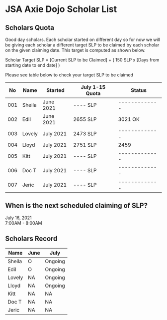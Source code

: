 # JSA Axie Dojo Scholar List



## Scholars Quota
Good day scholars. Each scholar started on different day so for now we will be giving each scholar a different target SLP to be claimed by each scholar on the given claiming date. This target is computed as shown below.  
  
Scholar Target SLP = [Current SLP to be Claimed] + ( 150 SLP x [Days from starting date to end date] )  
  
Please see table below to check your target SLP to be claimed

| No  | Name | Started  | July 1-15 Quota | Status |
| ------------- | ------------- | ------------- | ------------- | ------------- |
| 001  | Sheila  | June 2021 | ---- SLP | ------------- |
| 002  | Edil | June 2021 | 2655 SLP | 3021 OK |
| 003  | Lovely  | July 2021 | 2473 SLP | ------------- |
| 004  | Lloyd | July 2021 | 2751 SLP | 2459 |
| 005  | Kitt | July 2021 | ---- SLP | ------------- |
| 006  | Doc T | July 2021 | ---- SLP | ------------- |
| 007  | Jeric | July 2021 | ---- SLP | ------------- |

## When is the next scheduled claiming of SLP?
July 16, 2021  
7:00AM - 8:00AM

## Scholars Record
| Name  | June | July  |
| ------------- | ------------- | ------------- |
| Sheila  | O  | Ongoing |
| Edil  | O | Ongoing |
| Lovely  | NA  | Ongoing |
| Lloyd  | NA  | Ongoing |
| Kitt  | NA  | NA |
| Doc T | NA  | NA |
| Jeric | NA  | NA |
  
